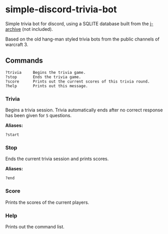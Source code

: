 # simple-discord-trivia-bot
Simple trivia bot for discord, using a SQLITE database built from the [j-archive](https://www.j-archive.com/) (not included).

Based on the old hang-man styled trivia bots from the public channels of warcraft 3.

## Commands

	?trivia     Begins the trivia game.
	?stop       Ends the trivia game.
	?score      Prints out the current scores of this trivia round.
	?help       Prints out this message.

### Trivia
Begins a trivia session. Trivia automatically ends after no correct response has been given for `5` questions.

**Aliases:**

	?start

### Stop
Ends the current trivia session and prints scores.

**Aliases:**

	?end
    
### Score
Prints the scores of the current players.

### Help
Prints out the command list.